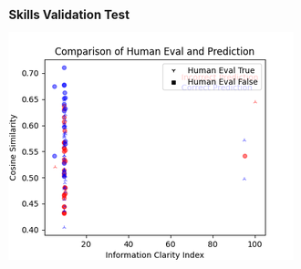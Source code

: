 
## Skills Validation Test

![Confusion_result_png-13-03-2024-Benchmark-0](13-03-2024-Benchmark-0/confusion_results.png)
